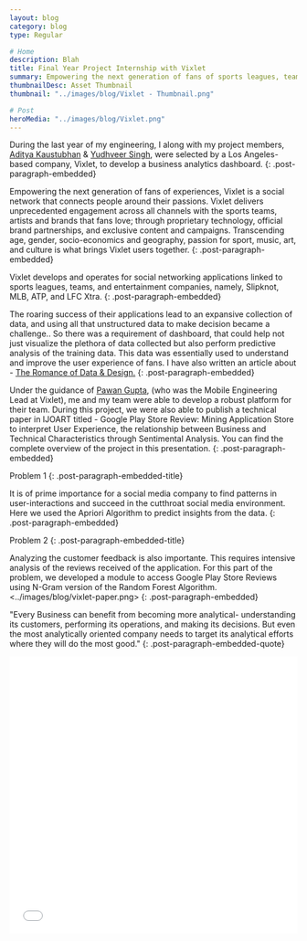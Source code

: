 ```yaml
---
layout: blog
category: blog
type: Regular

# Home
description: Blah
title: Final Year Project Internship with Vixlet
summary: Empowering the next generation of fans of sports leagues, teams, and entertainment companies
thumbnailDesc: Asset Thumbnail
thumbnail: "../images/blog/Vixlet - Thumbnail.png"

# Post
heroMedia: "../images/blog/Vixlet.png"
---
```


During the last year of my engineering, I along with my project members, <a href="https://www.linkedin.com/in/adityakaustubhan/">Aditya Kaustubhan</a> & <a href="https://www.linkedin.com/in/yudhveer-singh/">Yudhveer Singh</a>, were selected by a Los Angeles-based company, Vixlet, to develop a business analytics dashboard.
{: .post-paragraph-embedded}





Empowering the next generation of fans of experiences, Vixlet is a social network that connects people around their passions. Vixlet delivers unprecedented engagement across all channels with the sports teams, artists and brands that fans love; through proprietary technology, official brand partnerships, and exclusive content and campaigns. Transcending age, gender, socio-economics and geography, passion for sport, music, art, and culture is what brings Vixlet users together.
{: .post-paragraph-embedded}

Vixlet develops and operates for social networking applications linked to sports leagues, teams, and entertainment companies, namely, Slipknot, MLB, ATP, and LFC Xtra.
{: .post-paragraph-embedded}

The roaring success of their applications lead to an expansive collection of data, and using all that unstructured data to make decision became a challenge.. So there was a requirement of dashboard, that could help not just visualize the plethora of data collected but also perform predictive analysis of the training data. This data was essentially used to understand and improve the user experience of fans. I have also written an article about - <a href="https://medium.com/@syskaul/the-romance-of-data-and-design-ca203e87478a">The Romance of Data & Design.</a>
{: .post-paragraph-embedded}

Under the guidance of <a href="https://www.linkedin.com/in/pguptasloan/">Pawan Gupta</a>, (who was the Mobile Engineering Lead at Vixlet), me and my team were able to develop a robust platform for their team. During this project, we were also able to publish a technical paper in IJOART titled - Google Play Store Review: Mining Application Store to interpret User Experience, the relationship between Business and Technical Characteristics through Sentimental Analysis. You can find the complete overview of the project in this presentation.
{: .post-paragraph-embedded}

Problem 1
{: .post-paragraph-embedded-title}

It is of prime importance for a social media company to find patterns in user-interactions and succeed in the cutthroat social media environment. Here we used the Apriori Algorithm to predict insights from the data.
{: .post-paragraph-embedded}

Problem 2
{: .post-paragraph-embedded-title}

Analyzing the customer feedback is also importante. This requires intensive analysis of the reviews received of the application. For this part of the problem, we developed a module to access Google Play Store Reviews using N-Gram version of the Random Forest Algorithm. <../images/blog/vixlet-paper.png>
{: .post-paragraph-embedded}

"Every Business can benefit from becoming more analytical- understanding its customers, performing its operations, and making its decisions. But even the most analytically oriented company needs to target its analytical efforts where they will do the most good."
{: .post-paragraph-embedded-quote}

<div class="post-embed">
<iframe src="//www.slideshare.net/slideshow/embed_code/key/wks80e1vxjyOX3" width="595" height="485" frameborder="0" marginwidth="0" marginheight="0" scrolling="no" style="margin-bottom:5px; max-width: 100%;" allowfullscreen> </iframe> <div style="margin-bottom:5px"> <strong> <a href="//www.slideshare.net/eshaankaul29/vixlet-review" title="Vixlet Review" target="_blank"></a> </strong><strong><a href="https://www.slideshare.net/eshaankaul29" target="_blank"></a></strong> </div>
</div>

